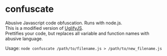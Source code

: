 confuscate
==========

Abusive Javascript code obfuscation. Runs with node.js.  
This is a modified version of [UglifyJS](https://github.com/mishoo/UglifyJS).  
Prettifies your code, but replaces all variable and function names with abusive language.

Usage: `node confuscate /path/to/filename.js > /path/to/new_filename.js`
